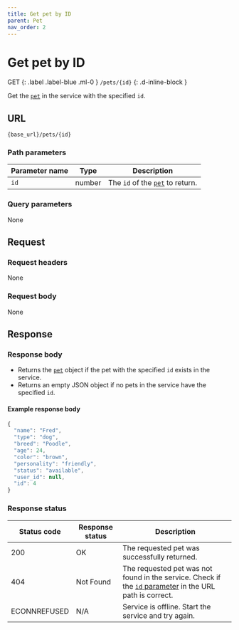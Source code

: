 ```yaml
---
title: Get pet by ID
parent: Pet
nav_order: 2
---
```


# Get pet by ID

GET
{: .label .label-blue .ml-0 }
`/pets/{id}`
{: .d-inline-block }

Get the [`pet`](index.md) in the service with the specified `id`.

## URL

```shell
{base_url}/pets/{id}
```

### Path parameters

| Parameter name | Type | Description |
| -------------- | ---- | ----------- |
| `id` | number | The `id` of the [`pet`](index.md#resource-properties) to return. |

### Query parameters

None

## Request

### Request headers

None

### Request body

None

## Response

### Response body

* Returns the [`pet`](index.md) object if the pet with the specified `id` exists in the service.
* Returns an empty JSON object if no pets in the service have the specified `id`.

#### Example response body

```js
{
  "name": "Fred",
  "type": "dog",
  "breed": "Poodle",
  "age": 24,
  "color": "brown",
  "personality": "friendly",
  "status": "available",
  "user_id": null,
  "id": 4
}
```

### Response status

| Status code | Response status | Description |
| ----------- | --------------- | ----------- |
| 200 | OK | The requested pet was successfully returned. |
| 404 | Not Found | The requested pet was not found in the service. Check if the [`id` parameter](#path-parameters) in the URL path is correct. |
|  ECONNREFUSED | N/A | Service is offline. Start the service and try again. |
